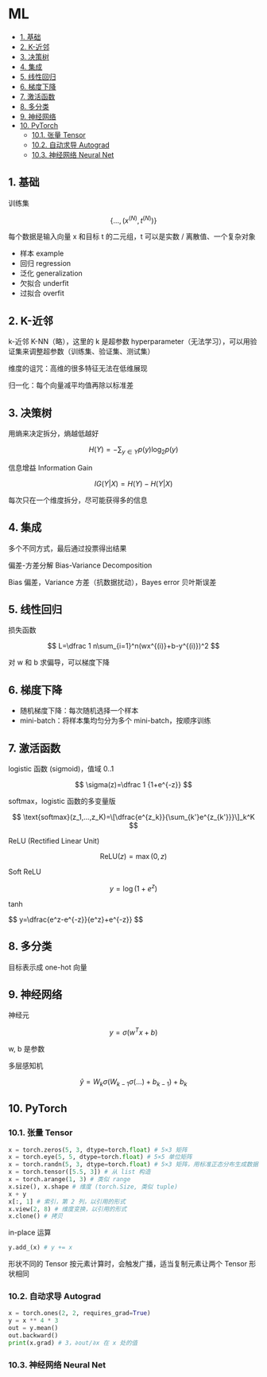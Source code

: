 # ML

- [1. 基础](#1-基础)
- [2. K-近邻](#2-k-近邻)
- [3. 决策树](#3-决策树)
- [4. 集成](#4-集成)
- [5. 线性回归](#5-线性回归)
- [6. 梯度下降](#6-梯度下降)
- [7. 激活函数](#7-激活函数)
- [8. 多分类](#8-多分类)
- [9. 神经网络](#9-神经网络)
- [10. PyTorch](#10-pytorch)
  - [10.1. 张量 Tensor](#101-张量-tensor)
  - [10.2. 自动求导 Autograd](#102-自动求导-autograd)
  - [10.3. 神经网络 Neural Net](#103-神经网络-neural-net)

## 1. 基础

训练集

$$
\{\ldots,(x^{(N)}, t^{(N)})\}
$$

每个数据是输入向量 x 和目标 t 的二元组，t 可以是实数 / 离散值、一个复杂对象

- 样本 example
- 回归 regression
- 泛化 generalization
- 欠拟合 underfit
- 过拟合 overfit

## 2. K-近邻

k-近邻 K-NN（略），这里的 k 是超参数 hyperparameter（无法学习），可以用验证集来调整超参数（训练集、验证集、测试集）

维度的诅咒：高维的很多特征无法在低维展现

归一化：每个向量减平均值再除以标准差

## 3. 决策树

用熵来决定拆分，熵越低越好

$$
H(Y)=-\sum_{y\in Y} p(y)\log_2p(y)
$$

信息增益 Information Gain

$$
IG(Y|X)=H(Y)-H(Y|X)
$$

每次只在一个维度拆分，尽可能获得多的信息

## 4. 集成

多个不同方式，最后通过投票得出结果

偏差-方差分解 Bias-Variance Decomposition

Bias 偏差，Variance 方差（抗数据扰动），Bayes error 贝叶斯误差

## 5. 线性回归

损失函数

$$
L=\dfrac 1 n\sum_{i=1}^n(wx^{(i)}+b-y^{(i)})^2
$$

对 w 和 b 求偏导，可以梯度下降

## 6. 梯度下降

- 随机梯度下降：每次随机选择一个样本
- mini-batch：将样本集均匀分为多个 mini-batch，按顺序训练

## 7. 激活函数

logistic 函数 (sigmoid)，值域 0..1

$$
\sigma(z)=\dfrac 1 {1+e^{-z}}
$$

softmax，logistic 函数的多变量版

$$
\text{softmax}(z_1,...,z_K)=\[\dfrac{e^{z_k}}{\sum_{k'}e^{z_{k'}}}\]_k^K
$$

ReLU (Rectified Linear Unit)

$$
\text{ReLU}(z)=\max(0,z)
$$

Soft ReLU

$$
y=\log(1+e^z)
$$

tanh

$$
y=\dfrac{e^z-e^{-z}}{e^z}+e^{-z}}
$$

## 8. 多分类

目标表示成 one-hot 向量

## 9. 神经网络

神经元

$$
y=\sigma(w^Tx+b)
$$

w, b 是参数

多层感知机

$$
\hat y=W_k\sigma(W_{k-1}\sigma(...)+b_{k-1})+b_k
$$

## 10. PyTorch

### 10.1. 张量 Tensor

```py
x = torch.zeros(5, 3, dtype=torch.float) # 5×3 矩阵
x = torch.eye(5, 5, dtype=torch.float) # 5×5 单位矩阵
x = torch.randn(5, 3, dtype=torch.float) # 5×3 矩阵，用标准正态分布生成数据
x = torch.tensor([5.5, 3]) # 从 list 构造
x = torch.arange(1, 3) # 类似 range
x.size(), x.shape # 维度 (torch.Size, 类似 tuple)
x + y
x[:, 1] # 索引，第 2 列，以引用的形式
x.view(2, 8) # 维度变换，以引用的形式
x.clone() # 拷贝
```

in-place 运算

```py
y.add_(x) # y += x
```

形状不同的 Tensor 按元素计算时，会触发广播，适当复制元素让两个 Tensor 形状相同

### 10.2. 自动求导 Autograd

```py
x = torch.ones(2, 2, requires_grad=True)
y = x ** 4 * 3
out = y.mean()
out.backward()
print(x.grad) # 3，∂out/∂x 在 x 处的值
```

### 10.3. 神经网络 Neural Net

```py
```
